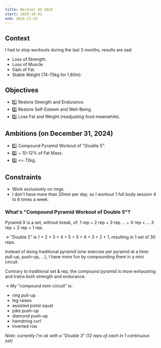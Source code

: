 ```yaml
---
title: Workout Q4 2024
start: 2024-10-01
end: 2024-12-31
---
```


## Context

I had to stop workouts during the last 3 months, results are sad:

- Loss of Strength.
- Loss of Muscle.
- Gain of Fat.
- Stable Weight (74-75kg for 1.80m).

## Objectives

- 1️⃣ Restore Strength and Endurance.
- 2️⃣ Restore Self-Esteem and Well-Being.
- 3️⃣ Lose Fat and Weight (readjusting food meanwhile).

## Ambitions (on December 31, 2024)

- 1️⃣ Compound Pyramid Workout of "Double 5".
- 2️⃣ ~ 10-12% of Fat Mass.
- 3️⃣ <= 72kg.

## Constraints

- Work exclusively on rings.
- I don't have more than 20min per day, so I workout 1 full body session 4 to 6 times a week.

### What's "Compound Pyramid Workout of Double 5"?

Pyramid X is a set, without break, of: 1 rep + 2 rep + 3 rep ... + X rep + ... 3 rep + 2 rep + 1 rep.

-> "Double 5" is 1 + 2 + 3 + 4 + 5 + 5 + 4 + 3 + 2 + 1, resulting in 1 set of 30 reps.

Instead of doing traditional pyramid (one exercise per pyramid at a time: pull-up, push-up, ...), I have more fun by compounding them in a mini circuit.

Contrary to traditional set & rep, the compound pyramid is more exhausting and trains both strength and endurance.

-> My "compound mini-circuit" is:

- ring pull-up
- leg raises
- assisted pistol squat
- pike push-up
- diamond push-up
- hamstring curl
- inverted row

_Note: currently I'm ok with a "Double 3" (12 reps of each in 1 continuous set)_
